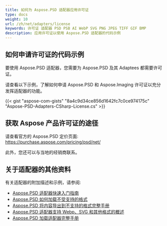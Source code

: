 ```yaml
---
title: 如何为 Aspose.PSD 适配器应用许可证
type: docs
weight: 10
url: /zh/net/adapters/license
keywords: 许可证 适配器 PSD PSB AI WebP SVG PNG JPEG TIFF GIF BMP
description: 应用许可证以使用 Aspose.PSD 适配器的代码示例
---
```


## **如何申请许可证的代码示例**

要使用 Aspose.PSD 适配器，您需要为 Aspose.PSD 及其 Adaptees 都需要许可证。

请查看以下示例，了解如何申请 Aspose.PSD 和 Aspose.Imaging 许可证以充分发挥适配器的功能。

{{< gist "aspose-com-gists" "8a4c9d34ce856d1642fc7c0ce974175c" "Aspose-PSD-Adapters-CSharp-License.cs" >}}

## **获取 Aspose 产品许可证的途径**

请查看官方的 Aspose.PSD 定价页面: https://purchase.aspose.com/pricing/psd/net/

此外，您还可以与当地的经销商联系。

## **关于适配器的其他资料**

有关适配器的附加描述和示例，请参阅:
- [Aspose.PSD 适配器快速入门指南](/zh/psd/net/adapters/quick-start)
- [Aspose.PSD 如何加载不受支持的格式](/zh/psd/net/adapters/load-unsupported-formats)
- [Aspose.PSD 将内容导出到不支持的格式完整手册](/zh/psd/net/adapters/export-to-unsupported-formats)
- [Aspose.PSD 适配器支持 Webp、SVG 和其他格式的概述](/zh/psd/net/adapters/working-with-webp-svg-formats-overview)
- [Aspose.PSD 加载适配器完整手册](/zh/psd/net/adapters/full-manual)
